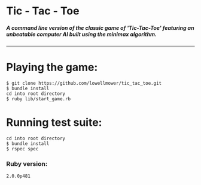 Tic - Tac - Toe
=============

##### A command line version of the classic game of 'Tic-Tac-Toe' featuring an unbeatable computer AI built using the minimax algorithm.
-------
# Playing the game:
    $ git clone https://github.com/lowellmower/tic_tac_toe.git
    $ bundle install
    cd into root directory
    $ ruby lib/start_game.rb

# Running test suite:
    cd into root directory
    $ bundle install
    $ rspec spec

### Ruby version:
    2.0.0p481